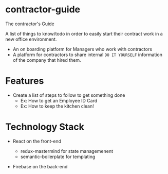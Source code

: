 # contractor-guide

The contractor's Guide

A list of things to know/todo in order to easily start their contract work in a new office environment. 

* An on boarding platform for Managers who work with contractors
* A platform for contractors to share internal `DO IT YOURSELF` information of the company that hired them.

# Features
* Create a list of steps to follow to get something done
  * Ex: How to get an Employee ID Card
  * Ex: How to keep the kitchen clean!
  
# Technology Stack
* React on the front-end
  * redux-mastermind for state managemenent
  * semantic-boilerplate for templating
  
* Firebase on the back-end

